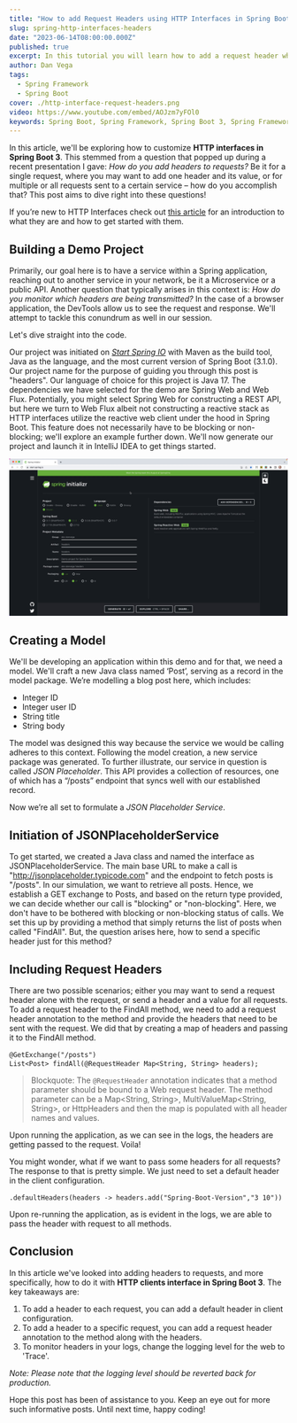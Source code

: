 ```yaml
---
title: "How to add Request Headers using HTTP Interfaces in Spring Boot 3"
slug: spring-http-interfaces-headers
date: "2023-06-14T08:00:00.000Z"
published: true
excerpt: In this tutorial you will learn how to add a request header when using HTTP Interfaces in Spring Boot 3. This can be useful when you need to add a header to a single request or every single request. You will also learn how to view the headers that are sent to make sure everything is working properly.
author: Dan Vega
tags:
  - Spring Framework
  - Spring Boot
cover: ./http-interface-request-headers.png
video: https://www.youtube.com/embed/AOJzm7yFOl0
keywords: Spring Boot, Spring Framework, Spring Boot 3, Spring Framework 6, REST Template, Web Client, HTTP Client, Spring HTTP Client, HTTP Interfaces
---
```


In this article, we'll be exploring how to customize **HTTP interfaces in Spring Boot 3**. This stemmed from a question that popped up during a recent presentation I gave: *How do you add headers to requests?* Be it for a single request, where you may want to add one header and its value, or for multiple or all requests sent to a certain service – how do you accomplish that? This post aims to dive right into these questions!

If you’re new to HTTP Interfaces check out [this article](https://www.danvega.dev/blog/2023/06/14/spring-http-interfaces/) for an introduction to what they are and how to get started with them.

## Building a Demo Project

Primarily, our goal here is to have a service within a Spring application, reaching out to another service in your network, be it a Microservice or a public API. Another question that typically arises in this context is: *How do you monitor which headers are being transmitted?* In the case of a browser application, the DevTools allow us to see the request and response. We'll attempt to tackle this conundrum as well in our session.

Let's dive straight into the code.

Our project was initiated on [*Start Spring IO*](https://start.spring.io/) with Maven as the build tool, Java as the language, and the most current version of Spring Boot (3.1.0). Our project name for the purpose of guiding you through this post is "headers". Our language of choice for this project is Java 17. The dependencies we have selected for the demo are Spring Web and Web Flux. Potentially, you might select Spring Web for constructing a REST API, but here we turn to Web Flux albeit not constructing a reactive stack as HTTP interfaces utilize the reactive web client under the hood in Spring Boot. This feature does not necessarily have to be blocking or non-blocking; we'll explore an example further down. We'll now generate our project and launch it in IntelliJ IDEA to get things started.

![Spring Initializr](./request-headers-start-spring-io.png)

## Creating a Model

We'll be developing an application within this demo and for that, we need a model. We'll craft a new Java class named ‘Post’, serving as a record in the model package. We’re modelling a blog post here, which includes:

- Integer ID
- Integer user ID
- String title
- String body

The model was designed this way because the service we would be calling adheres to this context. Following the model creation, a new service package was generated. To further illustrate, our service in question is called *JSON Placeholder*. This API provides a collection of resources, one of which has a “/posts” endpoint that syncs well with our established record.

Now we’re all set to formulate a *JSON Placeholder Service*.

## Initiation of JSONPlaceholderService

To get started, we created a Java class and named the interface as JSONPlaceholderService. The main base URL to make a call is "<http://jsonplaceholder.typicode.com>" and the endpoint to fetch posts is "/posts". In our simulation, we want to retrieve all posts. Hence, we establish a GET exchange to Posts, and based on the return type provided, we can decide whether our call is "blocking" or "non-blocking". Here, we don't have to be bothered with blocking or non-blocking status of calls. We set this up by providing a method that simply returns the list of posts when called "FindAll". But, the question arises here, how to send a specific header just for this method?

## Including Request Headers

There are two possible scenarios; either you may want to send a request header alone with the request, or send a header and a value for all requests. To add a request header to the FindAll method, we need to add a request header annotation to the method and provide the headers that need to be sent with the request. We did that by creating a map of headers and passing it to the FindAll method.

```
@GetExchange("/posts")
List<Post> findAll(@RequestHeader Map<String, String> headers);
```

> Blockquote: The `@RequestHeader` annotation indicates that a method parameter should be bound to a Web request header. The method parameter can be a Map&lt;String, String&gt;, MultiValueMap&lt;String, String&gt;, or HttpHeaders and then the map is populated with all header names and values.

Upon running the application, as we can see in the logs, the headers are getting passed to the request. Voila!

You might wonder, what if we want to pass some headers for all requests? The response to that is pretty simple. We just need to set a default header in the client configuration.

```
.defaultHeaders(headers -> headers.add("Spring-Boot-Version","3 10"))
```

Upon re-running the application, as is evident in the logs, we are able to pass the header with request to all methods.

## Conclusion

In this article we've looked into adding headers to requests, and more specifically, how to do it with **HTTP clients interface in Spring Boot 3**. The key takeaways are:

1. To add a header to each request, you can add a default header in client configuration.
2. To add a header to a specific request, you can add a request header annotation to the method along with the headers.
3. To monitor headers in your logs, change the logging level for the web to 'Trace'.

*Note: Please note that the logging level should be reverted back for production.*

Hope this post has been of assistance to you. Keep an eye out for more such informative posts. Until next time, happy coding!
